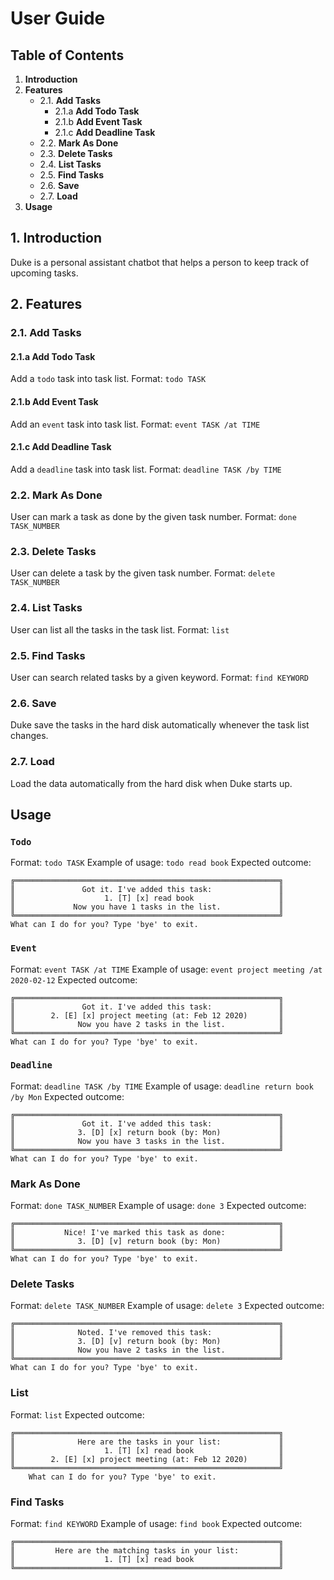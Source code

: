 # User Guide
## Table of Contents
1. **Introduction**
2. **Features**
    - 2.1. **Add Tasks**
        - 2.1.a **Add Todo Task**
        - 2.1.b **Add Event Task**
        - 2.1.c **Add Deadline Task**
    - 2.2. **Mark As Done**
    - 2.3. **Delete Tasks**
    - 2.4. **List Tasks**
    - 2.5. **Find Tasks**
    - 2.6. **Save**
    - 2.7. **Load**
3. **Usage**

## 1. Introduction
Duke is a personal assistant chatbot that helps a person to keep track of upcoming tasks.

## 2. Features 
### 2.1. Add Tasks
#### 2.1.a Add Todo Task
Add a `todo` task into task list.
Format: `todo TASK`

#### 2.1.b Add Event Task
Add an `event` task into task list.
Format: 
`event TASK /at TIME`

#### 2.1.c Add Deadline Task
Add a `deadline` task into task list.
Format: `deadline TASK /by TIME`

### 2.2. Mark As Done
User can mark a task as done by the given task number.
Format: `done TASK_NUMBER`

### 2.3. Delete Tasks
User can delete a task by the given task number.
Format: `delete TASK_NUMBER`

### 2.4. List Tasks
User can list all the tasks in the task list.
Format: `list`

### 2.5. Find Tasks
User can search related tasks by a given keyword.
Format: `find KEYWORD`

### 2.6. Save
Duke save the tasks in the hard disk automatically whenever the task list changes.

### 2.7. Load
Load the data automatically from the hard disk when Duke starts up.

## Usage
### `Todo`
Format: 
```todo TASK```
Example of usage: 
```todo read book```
Expected outcome:
```
╔═══════════════════════════════════════════════════════════╗
║               Got it. I've added this task:               ║
║                    1. [T] [x] read book                   ║
║             Now you have 1 tasks in the list.             ║
╚═══════════════════════════════════════════════════════════╝
What can I do for you? Type 'bye' to exit.
```

### `Event`
Format: 
```event TASK /at TIME```
Example of usage: 
```event project meeting /at 2020-02-12```
Expected outcome:
```
╔═══════════════════════════════════════════════════════════╗
║               Got it. I've added this task:               ║
║        2. [E] [x] project meeting (at: Feb 12 2020)       ║
║              Now you have 2 tasks in the list.            ║
╚═══════════════════════════════════════════════════════════╝
What can I do for you? Type 'bye' to exit.
```

### `Deadline`
Format: 
```deadline TASK /by TIME```
Example of usage: 
```deadline return book /by Mon```
Expected outcome:
```
╔═══════════════════════════════════════════════════════════╗
║               Got it. I've added this task:               ║
║              3. [D] [x] return book (by: Mon)             ║
║              Now you have 3 tasks in the list.            ║
╚═══════════════════════════════════════════════════════════╝
What can I do for you? Type 'bye' to exit.
```

### Mark As Done
Format: 
```done TASK_NUMBER```
Example of usage: 
```done 3```
Expected outcome:
```
╔═══════════════════════════════════════════════════════════╗
║           Nice! I've marked this task as done:            ║
║              3. [D] [v] return book (by: Mon)             ║
╚═══════════════════════════════════════════════════════════╝
What can I do for you? Type 'bye' to exit.
```

### Delete Tasks
Format: 
```delete TASK_NUMBER```
Example of usage: 
```delete 3```
Expected outcome:
```
╔═══════════════════════════════════════════════════════════╗
║              Noted. I've removed this task:               ║
║              3. [D] [v] return book (by: Mon)             ║
║              Now you have 2 tasks in the list.            ║
╚═══════════════════════════════════════════════════════════╝
What can I do for you? Type 'bye' to exit.
```

### List
Format: 
```list```
Expected outcome:
```
╔═══════════════════════════════════════════════════════════╗
║              Here are the tasks in your list:             ║
║                    1. [T] [x] read book                   ║
║        2. [E] [x] project meeting (at: Feb 12 2020)       ║
╚═══════════════════════════════════════════════════════════╝
    What can I do for you? Type 'bye' to exit.
```

### Find Tasks
Format: 
```find KEYWORD```
Example of usage: 
```find book```
Expected outcome:
```
╔═══════════════════════════════════════════════════════════╗
║         Here are the matching tasks in your list:         ║
║                    1. [T] [x] read book                   ║
╚═══════════════════════════════════════════════════════════╝
```
